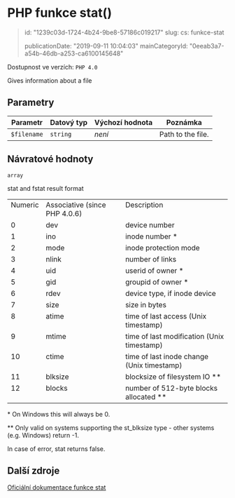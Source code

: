 PHP funkce stat()
=================

> id: "1239c03d-1724-4b24-9be8-57186c019217"
> slug:
> 	cs: funkce-stat
>
> publicationDate: "2019-09-11 10:04:03"
> mainCategoryId: "0eeab3a7-a54b-46db-a253-ca6100145648"

Dostupnost ve verzích: `PHP 4.0`

Gives information about a file


Parametry
--------------

| Parametr | Datový typ | Výchozí hodnota | Poznámka |
|-----|-----|-----|-----|
| `$filename` | `string` | *není* | Path to the file. |


Návratové hodnoty
----------------

`array`

<table>
stat and fstat result
format
<tr valign="top">
<td>Numeric</td>
<td>Associative (since PHP 4.0.6)</td>
<td>Description</td>
</tr>
<tr valign="top">
<td>0</td>
<td>dev</td>
<td>device number</td>
</tr>
<tr valign="top">
<td>1</td>
<td>ino</td>
<td>inode number *</td>
</tr>
<tr valign="top">
<td>2</td>
<td>mode</td>
<td>inode protection mode</td>
</tr>
<tr valign="top">
<td>3</td>
<td>nlink</td>
<td>number of links</td>
</tr>
<tr valign="top">
<td>4</td>
<td>uid</td>
<td>userid of owner *</td>
</tr>
<tr valign="top">
<td>5</td>
<td>gid</td>
<td>groupid of owner *</td>
</tr>
<tr valign="top">
<td>6</td>
<td>rdev</td>
<td>device type, if inode device</td>
</tr>
<tr valign="top">
<td>7</td>
<td>size</td>
<td>size in bytes</td>
</tr>
<tr valign="top">
<td>8</td>
<td>atime</td>
<td>time of last access (Unix timestamp)</td>
</tr>
<tr valign="top">
<td>9</td>
<td>mtime</td>
<td>time of last modification (Unix timestamp)</td>
</tr>
<tr valign="top">
<td>10</td>
<td>ctime</td>
<td>time of last inode change (Unix timestamp)</td>
</tr>
<tr valign="top">
<td>11</td>
<td>blksize</td>
<td>blocksize of filesystem IO **</td>
</tr>
<tr valign="top">
<td>12</td>
<td>blocks</td>
<td>number of 512-byte blocks allocated **</td>
</tr>
</table>
* On Windows this will always be 0.
</p>
<p>
** Only valid on systems supporting the st_blksize type - other
systems (e.g. Windows) return -1.
</p>
<p>
In case of error, stat returns false.

Další zdroje
------------

[Oficiální dokumentace funkce stat](https://www.php.net/manual/en/function.stat.php)
